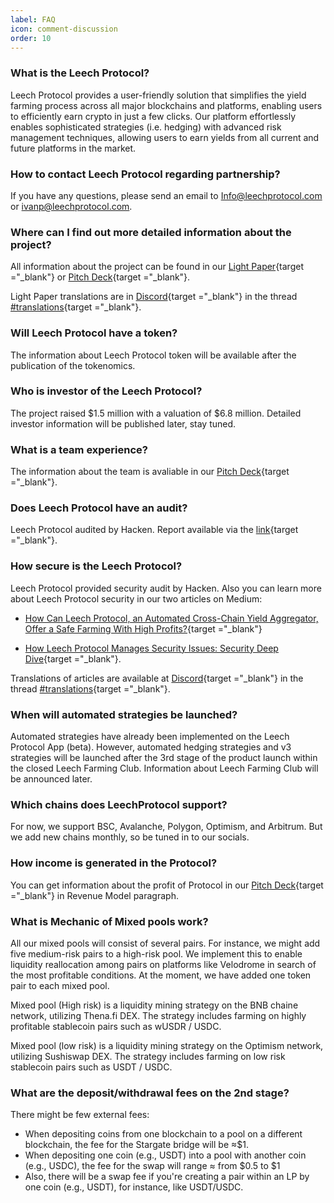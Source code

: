 ```yaml
---
label: FAQ
icon: comment-discussion
order: 10
---
```


###  What is the Leech Protocol? 

Leech Protocol provides a user-friendly solution that simplifies the yield farming process across all major blockchains and platforms, enabling users to efficiently earn crypto in just a few clicks. Our platform effortlessly enables sophisticated strategies (i.e. hedging) with advanced risk management techniques, allowing users to earn yields from all current and future platforms in the market.

###  How to contact Leech Protocol regarding partnership?

If you have any questions, please send an email to Info@leechprotocol.com or ivanp@leechprotocol.com.

### Where can I find out more detailed information about the project?

All information about the project can be found in our [Light Paper](https://drive.google.com/file/d/1P4bDeogfeWANMeTuXz1EeqgtLUwnMEUi/view){target ="_blank"}  or [Pitch Deck](https://drive.google.com/file/d/1B5eNWF4nsa7JRiRhvgaPkLQrjMDXxqU3/view){target ="_blank"}.

Light Paper translations are in [Discord](https://discord.gg/LeechProtocol){target ="_blank"} in the thread [#translations](https://discord.com/channels/963372953993642034/1035165272782409748/1035166032861601863){target ="_blank"}.

### Will Leech Protocol have a token?

The information about Leech Protocol token will be available after the publication of the tokenomics.

### Who is investor of the Leech Protocol?

The project raised $1.5 million with a valuation of $6.8 million. Detailed investor information will be published later, stay tuned.

### What is a team experience? 

The information about the team is avaliable in our [Pitch Deck](https://drive.google.com/file/d/1B5eNWF4nsa7JRiRhvgaPkLQrjMDXxqU3/view){target ="_blank"}. 

### Does Leech Protocol have an audit?

Leech Protocol audited by Hacken. Report available via the [link](https://wp.hacken.io/wp-content/uploads/2023/02/CSS_LeechProtocol_SC-Audit-Report.pdf){target ="_blank"}.

### How secure is the Leech Protocol?

Leech Protocol provided security audit by Hacken. Also you can learn more about Leech Protocol security in our two articles on Medium:

- [How Can Leech Protocol, an Automated Cross-Chain Yield Aggregator, Offer a Safe Farming With High Profits?](https://medium.com/@LeechProtocol/how-can-leech-protocol-an-automated-cross-chain-yield-aggregator-offer-a-safe-farming-with-high-97b49d5ed70f){target ="_blank"}

- [How Leech Protocol Manages Security Issues: Security Deep Dive](https://medium.com/@LeechProtocol/how-leech-protocol-manages-security-issues-security-deep-dive-1c1d6ad5151e){target ="_blank"}.

Translations of articles are available at [Discord](https://discord.gg/LeechProtocol){target ="_blank"} in the thread [#translations](https://discord.com/channels/963372953993642034/1035165272782409748/1035166032861601863){target ="_blank"}.

### When will automated strategies be launched? 

Automated strategies have already been implemented on the Leech Protocol App (beta). 
However, automated hedging strategies and v3 strategies will be launched after the 3rd stage of the product launch within the closed Leech Farming Club. Information about Leech Farming Club will be announced later.

### Which chains does LeechProtocol support? 

For now, we support BSC, Avalanche, Polygon, Optimism, and Arbitrum. But we add new chains monthly, so be tuned in to our socials.

### How income is generated in the Protocol?

You can get information about the profit of Protocol in our [Pitch Deck](https://drive.google.com/file/d/1B5eNWF4nsa7JRiRhvgaPkLQrjMDXxqU3/view){target ="_blank"} in Revenue Model paragraph.

### What is Mechanic of Mixed pools work?

All our mixed pools will consist of several pairs. For instance, we might add five medium-risk pairs to a high-risk pool. We implement this to enable liquidity reallocation among pairs on platforms like Velodrome in search of the most profitable conditions. 
At the moment, we have added one token pair to each mixed pool. 

Mixed pool (High risk) is a liquidity mining strategy on the BNB chaine network, utilizing Thena.fi DEX. The strategy includes farming on highly profitable stablecoin pairs such as wUSDR / USDC. 

Mixed pool (low risk) is a liquidity mining strategy on the Optimism network, utilizing Sushiswap DEX. The strategy includes farming on low risk stablecoin pairs such as USDT / USDC.

### What are the deposit/withdrawal fees on the 2nd stage?

There might be few external fees:

- When depositing coins from one blockchain to a pool on a different blockchain, the fee for the Stargate bridge will be ≈$1.
- When depositing one coin (e.g., USDT) into a pool with another coin (e.g., USDC), the fee for the swap will range ≈ from $0.5 to $1
- Also, there will be a swap fee if you're creating a pair within an LP by one coin (e.g., USDT), for instance, like USDT/USDC.
